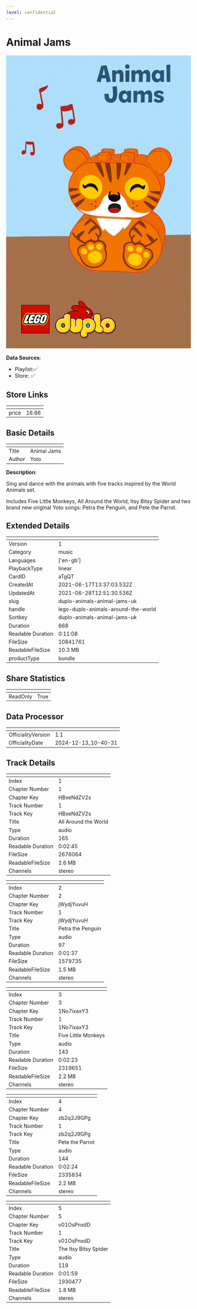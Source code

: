 ```yaml
---
level: confidential
---
```

# Animal Jams

![card_[aTgQT].png](../../img/cards/card_[aTgQT].png)

**Data Sources**: 

- Playlist:✅
- Store: ✅


## Store Links

| <!-- --> | <!-- --> |
| - | - |
| price | 16.66 |


## Basic Details

| <!-- --> | <!-- --> |
| - | - |
| Title | Animal Jams |
| Author | Yoto |

**Description**:

Sing and dance with the animals with five tracks inspired by the World Animals set. 

Includes Five Little Monkeys, All Around the World, Itsy Bitsy Spider and two brand new original Yoto songs: Petra the Penguin, and Pete the Parrot. 


## Extended Details

| <!-- --> | <!-- --> |
| - | - |
| Version | 1 |
| Category | music |
| Languages | ['en-gb'] |
| PlaybackType | linear |
| CardID | aTgQT |
| CreatedAt | 2021-06-17T13:37:03.532Z |
| UpdatedAt | 2021-06-28T12:51:30.536Z |
| slug | duplo-animals-animal-jams-uk |
| handle | lego-duplo-animals-around-the-world |
| Sortkey | duplo-animals-animal-jams-uk |
| Duration | 668 |
| Readable Duration | 0:11:08 |
| FileSize | 10841761 |
| ReadableFileSize | 10.3 MB |
| productType | bundle |


## Share Statistics

| <!-- --> | <!-- --> |
| - | - |
| ReadOnly | True |


## Data Processor

| <!-- --> | <!-- --> |
| - | - |
| OfficialityVersion | 1.1
| OfficialityDate | 2024-12-13_10-40-31


## Track Details

| <!-- --> | <!-- --> |
| - | - |
| Index | 1 |
| Chapter Number | 1 |
| Chapter Key | HBxeNdZV2s |
| Track Number | 1 |
| Track Key | HBxeNdZV2s |
| Title | All Around the World |
| Type | audio |
| Duration | 165 |
| Readable Duration | 0:02:45 |
| FileSize | 2676064 |
| ReadableFileSize | 2.6 MB |
| Channels | stereo |

| <!-- --> | <!-- --> |
| - | - |
| Index | 2 |
| Chapter Number | 2 |
| Chapter Key | jWydjYuvuH |
| Track Number | 1 |
| Track Key | jWydjYuvuH |
| Title | Petra the Penguin |
| Type | audio |
| Duration | 97 |
| Readable Duration | 0:01:37 |
| FileSize | 1579735 |
| ReadableFileSize | 1.5 MB |
| Channels | stereo |

| <!-- --> | <!-- --> |
| - | - |
| Index | 3 |
| Chapter Number | 3 |
| Chapter Key | 1No7ixaxY3 |
| Track Number | 1 |
| Track Key | 1No7ixaxY3 |
| Title | Five Little Monkeys |
| Type | audio |
| Duration | 143 |
| Readable Duration | 0:02:23 |
| FileSize | 2319651 |
| ReadableFileSize | 2.2 MB |
| Channels | stereo |

| <!-- --> | <!-- --> |
| - | - |
| Index | 4 |
| Chapter Number | 4 |
| Chapter Key | zb2q2J9GPg |
| Track Number | 1 |
| Track Key | zb2q2J9GPg |
| Title | Pete the Parrot |
| Type | audio |
| Duration | 144 |
| Readable Duration | 0:02:24 |
| FileSize | 2335834 |
| ReadableFileSize | 2.2 MB |
| Channels | stereo |

| <!-- --> | <!-- --> |
| - | - |
| Index | 5 |
| Chapter Number | 5 |
| Chapter Key | v01OsPnxdD |
| Track Number | 1 |
| Track Key | v01OsPnxdD |
| Title | The Itsy Bitsy Spider |
| Type | audio |
| Duration | 119 |
| Readable Duration | 0:01:59 |
| FileSize | 1930477 |
| ReadableFileSize | 1.8 MB |
| Channels | stereo |

